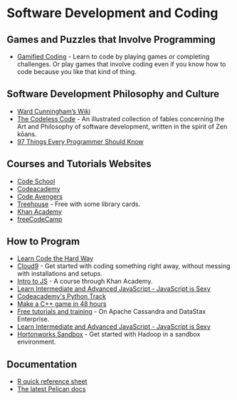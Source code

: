 # Software Development and Coding

## Games and Puzzles that Involve Programming

* [Gamified Coding](gamified-coding.md) - Learn to code by playing games or completing challenges. Or play games that involve coding even if you know how to code because you like that kind of thing.

## Software Development Philosophy and Culture

* [Ward Cunningham’s Wiki](http://c2.com/cgi/wiki)
* [The Codeless Code](http://thecodelesscode.com/contents) - An illustrated collection of fables
concerning the Art and Philosophy of software development, written in the spirit of Zen kōans.
* [97 Things Every Programmer Should Know](http://programmer.97things.oreilly.com/wiki/index.php/Contributions_Appearing_in_the_Book)

## Courses and Tutorials Websites

* [Code School](https://www.codeschool.com/)
* [Codeacademy](http://www.codecademy.com/)
* [Code Avengers](http://www.codeavengers.com/#looking)
* [Treehouse](http://teamtreehouse.com/) - Free with some library cards.
* [Khan Academy](https://www.khanacademy.org/)
* [freeCodeCamp](https://www.freecodecamp.org/news/)

## How to Program

* [Learn Code the Hard Way](https://learncodethehardway.org/)
* [Cloud9](https://c9.io/) - Get started with coding something right away, without messing with installations and setups.
* [Intro to JS](https://www.khanacademy.org/computing/cs/programming) - A course through Khan Academy.
* [Learn Intermediate and Advanced JavaScript - JavaScript is Sexy](http://javascriptissexy.com/learn-intermediate-and-advanced-javascript/)
* [Codeacademy's Python Track](http://www.codecademy.com/tracks/python)
* [Make a C++ game in 48 hours](http://www.cprogramming.com/tutorial/game_programming/same_game_part1.html)
* [Free tutorials and training](http://academy.datastax.com) - On Apache Cassandra and DataStax Enterprise.
* [Learn Intermediate and Advanced JavaScript - JavaScript is Sexy](http://javascriptissexy.com/learn-intermediate-and-advanced-javascript/)
* [Hortonworks Sandbox](http://hortonworks.com/products/hortonworks-sandbox/) - Get started with Hadoop in a sandbox environment.

## Documentation

* [R quick reference sheet](http://cran.r-project.org/doc/contrib/Short-refcard.pdf)
* [The latest Pelican docs](http://docs.getpelican.com/en/latest/)
